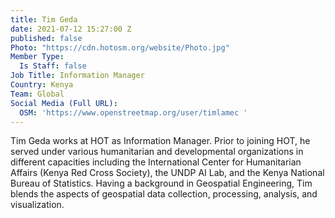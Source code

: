 ```yaml
---
title: Tim Geda
date: 2021-07-12 15:27:00 Z
published: false
Photo: "https://cdn.hotosm.org/website/Photo.jpg"
Member Type:
  Is Staff: false
Job Title: Information Manager
Country: Kenya
Team: Global
Social Media (Full URL):
  OSM: 'https://www.openstreetmap.org/user/timlamec '
---
```


Tim Geda works at HOT as Information Manager. Prior to joining HOT, he served under various humanitarian and developmental organizations in different capacities including the International Center for Humanitarian Affairs (Kenya Red Cross Society), the UNDP AI Lab, and the Kenya National Bureau of Statistics. Having a background in Geospatial Engineering, Tim blends the aspects of geospatial data collection, processing, analysis, and visualization.